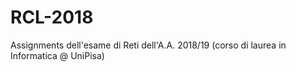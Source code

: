 # RCL-2018
Assignments dell'esame di Reti dell'A.A. 2018/19 (corso di laurea in Informatica @ UniPisa)
